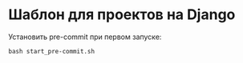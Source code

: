# Шаблон для проектов на Django

Установить pre-commit при первом запуске:
```shell
bash start_pre-commit.sh
```
